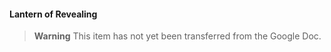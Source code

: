 #### Lantern of Revealing

> **Warning**
> This item has not yet been transferred from the Google Doc.
